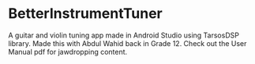 # BetterInstrumentTuner
A guitar and violin tuning app made in Android Studio using TarsosDSP library. Made this with Abdul Wahid back in Grade 12. Check out the User Manual pdf for jawdropping content.
